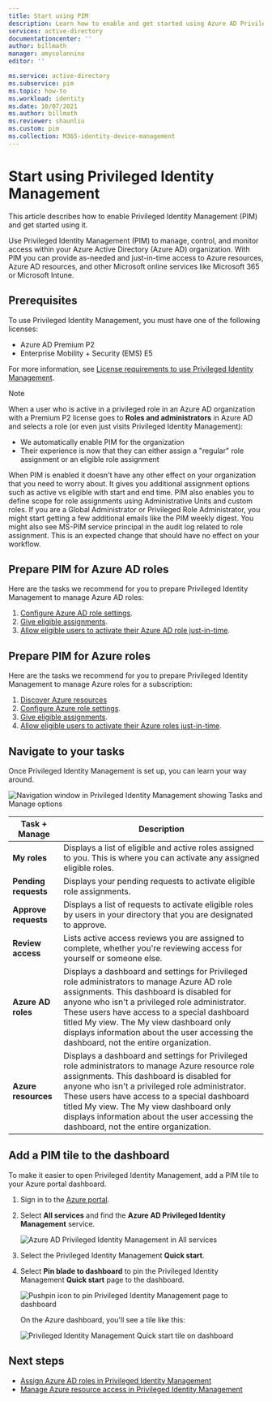 ```yaml
---
title: Start using PIM
description: Learn how to enable and get started using Azure AD Privileged Identity Management (PIM) in the Azure portal.
services: active-directory
documentationcenter: ''
author: billmath
manager: amycolannino
editor: ''

ms.service: active-directory
ms.subservice: pim
ms.topic: how-to
ms.workload: identity
ms.date: 10/07/2021
ms.author: billmath
ms.reviewer: shaunliu
ms.custom: pim  
ms.collection: M365-identity-device-management
---
```

# Start using Privileged Identity Management

This article describes how to enable Privileged Identity Management (PIM) and get started using it.

Use Privileged Identity Management (PIM) to manage, control, and monitor access within your Azure Active Directory (Azure AD) organization. With PIM you can provide as-needed and just-in-time access to Azure resources, Azure AD resources, and other Microsoft online services like Microsoft 365 or Microsoft Intune.

## Prerequisites

To use Privileged Identity Management, you must have one of the following licenses:

- Azure AD Premium P2
- Enterprise Mobility + Security (EMS) E5

For more information, see [License requirements to use Privileged Identity Management](subscription-requirements.md).

> [!Note]
> When a user who is active in a privileged role in an Azure AD organization with a Premium P2 license goes to **Roles and administrators** in Azure AD and selects a role (or even just visits Privileged Identity Management):
>
> - We automatically enable PIM for the organization
> - Their experience is now that they can either assign a "regular" role assignment or an eligible role assignment
>
> When PIM is enabled it doesn't have any other effect on your organization that you need to worry about. It gives you additional assignment options such as active vs eligible with start and end time. PIM also enables you to define scope for role assignments using Administrative Units and custom roles. If you are a Global Administrator or Privileged Role Administrator, you might start getting a few additional emails like the PIM weekly digest. You might also see MS-PIM service principal in the audit log related to role assignment. This is an expected change that should have no effect on your workflow.

## Prepare PIM for Azure AD roles

Here are the tasks we recommend for you to prepare Privileged Identity Management to manage Azure AD roles:

1. [Configure Azure AD role settings](pim-how-to-change-default-settings.md).
1. [Give eligible assignments](pim-how-to-add-role-to-user.md).
1. [Allow eligible users to activate their Azure AD role just-in-time](pim-how-to-activate-role.md).

## Prepare PIM for Azure roles

Here are the tasks we recommend for you to prepare Privileged Identity Management to manage Azure roles for a subscription:

1. [Discover Azure resources](pim-resource-roles-discover-resources.md)
1. [Configure Azure role settings](pim-resource-roles-configure-role-settings.md).
1. [Give eligible assignments](pim-resource-roles-assign-roles.md).
1. [Allow eligible users to activate their Azure roles just-in-time](pim-resource-roles-activate-your-roles.md).

## Navigate to your tasks

Once Privileged Identity Management is set up, you can learn your way around.

![Navigation window in Privileged Identity Management showing Tasks and Manage options](./media/pim-getting-started/pim-quickstart-tasks.png)

| Task + Manage | Description |
| --- | --- |
| **My roles**  | Displays a list of eligible and active roles assigned to you. This is where you can activate any assigned eligible roles. |
| **Pending requests** | Displays your pending requests to activate eligible role assignments. |
| **Approve requests** | Displays a list of requests to activate eligible roles by users in your directory that you are designated to approve. |
| **Review access** | Lists active access reviews you are assigned to complete, whether you're reviewing access for yourself or someone else. |
| **Azure AD roles** | Displays a dashboard and settings for Privileged role administrators to manage Azure AD role assignments. This dashboard is disabled for anyone who isn't a privileged role administrator. These users have access to a special dashboard titled My view. The My view dashboard only displays information about the user accessing the dashboard, not the entire organization. |
| **Azure resources** | Displays a dashboard and settings for Privileged role administrators to manage Azure resource role assignments. This dashboard is disabled for anyone who isn't a privileged role administrator. These users have access to a special dashboard titled My view. The My view dashboard only displays information about the user accessing the dashboard, not the entire organization. |

## Add a PIM tile to the dashboard

To make it easier to open Privileged Identity Management, add a PIM tile to your Azure portal dashboard.

1. Sign in to the [Azure portal](https://portal.azure.com/).

1. Select **All services** and find the **Azure AD Privileged Identity Management** service.

    ![Azure AD Privileged Identity Management in All services](./media/pim-getting-started/pim-all-services-find.png)

1. Select the Privileged Identity Management **Quick start**.

1. Select **Pin blade to dashboard** to pin the Privileged Identity Management **Quick start** page to the dashboard.

    ![Pushpin icon to pin Privileged Identity Management page to dashboard](./media/pim-getting-started/pim-quickstart-pin-to-dashboard.png)

    On the Azure dashboard, you'll see a tile like this:

    ![Privileged Identity Management Quick start tile on dashboard](./media/pim-getting-started/pim-quickstart-dashboard-tile.png)

## Next steps

- [Assign Azure AD roles in Privileged Identity Management](pim-how-to-add-role-to-user.md)
- [Manage Azure resource access in Privileged Identity Management](pim-resource-roles-discover-resources.md)
